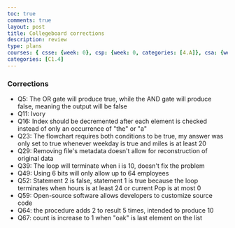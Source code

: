 ```yaml
---
toc: true
comments: true
layout: post
title: Collegeboard corrections
description: review
type: plans
courses: { csse: {week: 0}, csp: {week: 0, categories: [4.A]}, csa: {week: 0} }
categories: [C1.4]
---
```


### Corrections
 - Q5: The OR gate will produce true, while the AND gate will produce false, meaning the output will be false
 - Q11: Ivory
 - Q16: Index should be decremented after each element is checked instead of only an occurrence of "the" or "a"
 - Q23: The flowchart requires both conditions to be true, my answer was only set to true whenever weekday is true and miles is at least 20
 - Q29: Removing file's metadata doesn't allow for reconstruction of original data
 - Q39: The loop will terminate when i is 10, doesn't fix the problem
 - Q49: Using 6 bits will only allow up to 64 employees
 - Q52: Statement 2 is false, statement 1 is true because the loop terminates when hours is at least 24 or current Pop is at most 0
 - Q59: Open-source software allows developers to customize source code
 - Q64: the procedure adds 2 to result 5 times, intended to produce 10
 - Q67: count is increase to 1 when "oak" is last element on the list
